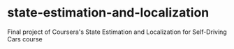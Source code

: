 # state-estimation-and-localization
Final project of Coursera's State Estimation and Localization for Self-Driving Cars course
